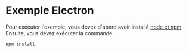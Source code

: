 # Exemple Electron

Pour exécuter l'exemple, vous devez d'abord avoir installé [node et npm](https://nodejs.org/en/). Ensuite, vous devez exécuter la commande:

```
npm install 
```
 
